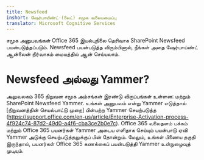 ```yaml
---
title: Newsfeed
inshort: ஷேர்பாயிண்ட்-(லைட்) சமூக வலையமைப்பு
translator: Microsoft Cognitive Services
---
```



சமூக அனுபவங்கள் Office 365 இயல்புநிலை தெரிவாக SharePoint Newsfeed பயன்படுத்தப்படும். Newsfeed பயன்படுத்த விரும்பினால், நீங்கள் அதை ஷேர்பாய்ண்ட் ஆன்லைன் நிர்வாகம் மையத்தில் ஆன் செய்யலாம்.

# Newsfeed அல்லது Yammer?
அலுவலகம் 365 நிறுவன சமூக அம்சங்கள் இரண்டு விருப்பங்கள் உள்ளன: மற்றும் SharePoint Newsfeed Yammer. உங்கள் அனுபவம் என்று Yammer எடுத்தால் [நிறுவனத்தின் செயல்பாட்டு முறை] பின்பற்ற Yammer செயற்படுத்த (https://support.office.com/en-us/article/Enterprise-Activation-process-4f924c74-87d2-49d0-a4f6-cba3ce2b0e7c). Office 365 வலைதளம் பக்கம் மற்றும் Office 365 பயனர்கள் Yammer அடைய எளிதாக செய்யும் பயன்பாடு ஏவி Yammer அடுக்கு செயற்படுத்தலுக்குப் பின் தோன்றும். மேலும், உங்கள் பிணைய தகுதி இருந்தால், பயனர்கள் Office 365 கணக்கைப் பயன்படுத்தி Yammer உள்நுழைவுத் முடியும்.



